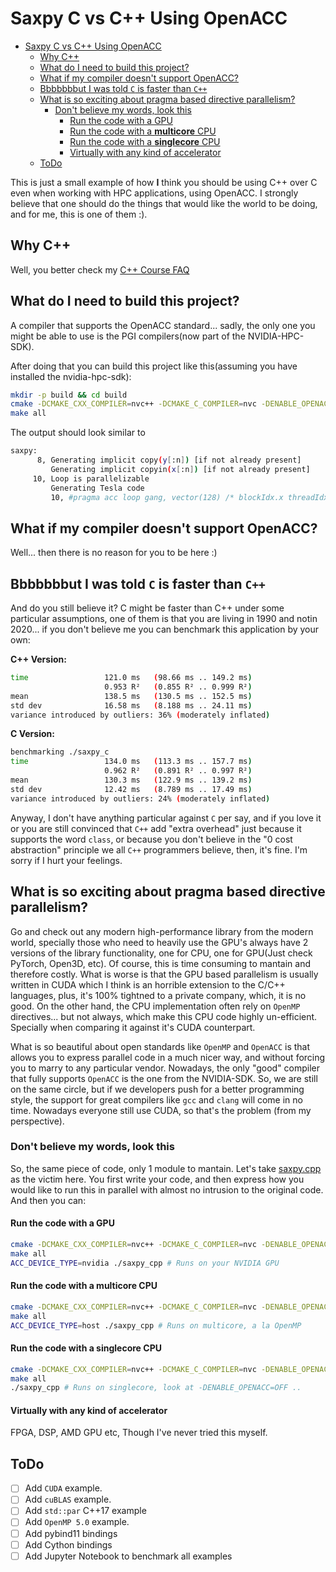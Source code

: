 # Saxpy C vs C++ Using OpenACC

- [Saxpy C vs C++ Using OpenACC](#saxpy-c-vs-c-using-openacc)
  - [Why C++](#why-c)
  - [What do I need to build this project?](#what-do-i-need-to-build-this-project)
  - [What if my compiler doesn't support OpenACC?](#what-if-my-compiler-doesnt-support-openacc)
  - [Bbbbbbbut I was told `C` is faster than `C++`](#bbbbbbbut-i-was-told-c-is-faster-than-c)
  - [What is so exciting about pragma based directive parallelism?](#what-is-so-exciting-about-pragma-based-directive-parallelism)
    - [Don't believe my words, look this](#dont-believe-my-words-look-this)
      - [Run the code with a GPU](#run-the-code-with-a-gpu)
      - [Run the code with a **multicore** CPU](#run-the-code-with-a-multicore-cpu)
      - [Run the code with a **singlecore** CPU](#run-the-code-with-a-singlecore-cpu)
      - [Virtually with any kind of accelerator](#virtually-with-any-kind-of-accelerator)
  - [ToDo](#todo)

This is just a small example of how **I** think you should be using C++ over
C even when working with HPC applications, using OpenACC. I strongly believe
that one should do the things that would like the world to be doing, and for
me, this is one of them :).

## Why C++

Well, you better check my [C++ Course FAQ](https://www.ipb.uni-bonn.de/teaching/cpp-2020/faq/)

## What do I need to build this project?

A compiler that supports the OpenACC standard... sadly, the only one you
might be able to use is the PGI compilers(now part of the NVIDIA-HPC-SDK).

After doing that you can build this project like this(assuming you have
installed the nvidia-hpc-sdk):

```sh
mkdir -p build && cd build
cmake -DCMAKE_CXX_COMPILER=nvc++ -DCMAKE_C_COMPILER=nvc -DENABLE_OPENACC=ON ..
make all
```

The output should look similar to

```sh
saxpy:
      8, Generating implicit copy(y[:n]) [if not already present]
         Generating implicit copyin(x[:n]) [if not already present]
     10, Loop is parallelizable
         Generating Tesla code
         10, #pragma acc loop gang, vector(128) /* blockIdx.x threadIdx.x */
```

## What if my compiler doesn't support OpenACC?

Well... then there is no reason for you to be here :)

## Bbbbbbbut I was told `C` is faster than `C++`

And do you still believe it? C might be faster than C++ under some particular
assumptions, one of them is that you are living in 1990 and notin 2020... if
you don't believe me you can benchmark this application by your own:

**C++ Version:**

```sh
time                 121.0 ms   (98.66 ms .. 149.2 ms)
                     0.953 R²   (0.855 R² .. 0.999 R²)
mean                 138.5 ms   (130.5 ms .. 152.5 ms)
std dev              16.58 ms   (8.188 ms .. 24.11 ms)
variance introduced by outliers: 36% (moderately inflated)
```

**C Version:**

```sh
benchmarking ./saxpy_c
time                 134.0 ms   (113.3 ms .. 157.7 ms)
                     0.962 R²   (0.891 R² .. 0.997 R²)
mean                 130.3 ms   (122.9 ms .. 139.2 ms)
std dev              12.42 ms   (8.789 ms .. 17.49 ms)
variance introduced by outliers: 24% (moderately inflated)
```

Anyway, I don't have anything particular against `C` per say, and if you love
it or you are still convinced that `C++` add "extra overhead" just because it
supports the word `class`, or because you don't believe in the "0 cost
abstraction" principle we all `C++` programmers believe, then, it's fine. I'm
sorry if I hurt your feelings.

## What is so exciting about pragma based directive parallelism?

Go and check out any modern high-performance library from the modern world,
specially those who need to heavily use the GPU's always have 2 versions of
the library functionality, one for CPU, one for GPU(Just check PyTorch,
Open3D, etc). Of course, this is time consuming to mantain and therefore costly.
What is worse is that the GPU based parallelism is usually written in CUDA
which I think is an horrible extension to the C/C++ languages, plus, it's
100% tightned to a private company, which, it is no good. On the other hand,
the CPU implementation often rely on `OpenMP` directives... but not always,
which make this CPU code highly un-efficient. Specially when comparing it
against it's CUDA counterpart.

What is so beautiful about open standards like `OpenMP` and `OpenACC` is that
allows you to express parallel code in a much nicer way, and without forcing
you to marry to any particular vendor. Nowadays, the only "good" compiler
that fully supports `OpenACC` is the one from the NVIDIA-SDK. So, we are
still on the same circle, but if we developers push for a better programming
style, the support for great compilers like `gcc` and `clang` will come in no
time. Nowadays everyone still use CUDA, so that's the problem (from my
perspective).

### Don't believe my words, look this

So, the same piece of code, only 1 module to mantain. Let's take
[saxpy.cpp](saxpy.cpp) as the victim here. You first write your code, and then
express how you would like to run this in parallel with almost no intrusion to
the original code. And then you can:

#### Run the code with a GPU

```sh
cmake -DCMAKE_CXX_COMPILER=nvc++ -DCMAKE_C_COMPILER=nvc -DENABLE_OPENACC=ON ..
make all
ACC_DEVICE_TYPE=nvidia ./saxpy_cpp # Runs on your NVIDIA GPU
```

#### Run the code with a **multicore** CPU

```sh
cmake -DCMAKE_CXX_COMPILER=nvc++ -DCMAKE_C_COMPILER=nvc -DENABLE_OPENACC=ON ..
make all
ACC_DEVICE_TYPE=host ./saxpy_cpp # Runs on multicore, a la OpenMP
```

#### Run the code with a **singlecore** CPU

```sh
cmake -DCMAKE_CXX_COMPILER=nvc++ -DCMAKE_C_COMPILER=nvc -DENABLE_OPENACC=OFF ..
make all
./saxpy_cpp # Runs on singlecore, look at -DENABLE_OPENACC=OFF ..
```

#### Virtually with any kind of accelerator

FPGA, DSP, AMD GPU etc, Though I've never tried this myself.

## ToDo

- [ ] Add `CUDA` example.
- [ ] Add `cuBLAS` example.
- [ ] Add `std::par` C++17 example
- [ ] Add `OpenMP 5.0` example.
- [ ] Add pybind11 bindings
- [ ] Add Cython bindings
- [ ] Add Jupyter Notebook to benchmark all examples
